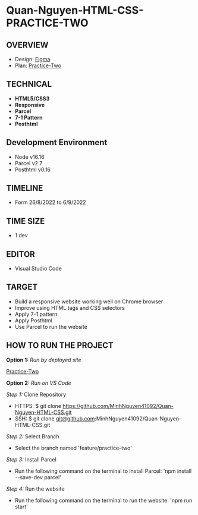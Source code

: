 # Quan-Nguyen-HTML-CSS-PRACTICE-TWO

## OVERVIEW	
- Design: [Figma](https://www.figma.com/file/dM4fuTbvN1JNbJlB0DTeS8/main-(Copy)?node-id=0%3A1)
- Plan: [Practice-Two](https://docs.google.com/document/d/1Pyq5nqn7Qvd3oDS8OXrg5oxBliiYbr0KCB80WQL-S74/edit)

## TECHNICAL	
- **HTML5/CSS3**
- **Responsive**
- **Parcel**
- **7-1 Pattern**
- **Posthtml**

## Development Environment
- Node v16.16
- Parcel v2.7
- Posthtml v0.16

## TIMELINE
- Form 26/8/2022 to 6/9/2022 

## TIME SIZE
- 1 dev

## EDITOR
- Visual Studio Code

## TARGET
- Build a responsive website working well on Chrome browser
- Improve using HTML tags and CSS selectors
- Apply 7-1 pattern
- Apply Posthtml
- Use Parcel to run the website


## HOW TO RUN THE PROJECT
**Option 1:** *Run by deployed site* 

[Practice-Two](https://practice-two-responsive-nquan.netlify.app/)

**Option 2:** *Run on VS Code*

*Step 1:* Clone Repository

- HTTPS: $ git clone https://github.com/MinhNguyen41092/Quan-Nguyen-HTML-CSS.git
- SSH: $ git clone git@github.com:MinhNguyen41092/Quan-Nguyen-HTML-CSS.git

*Step 2:* Select Branch

- Select the branch named 'feature/practice-two'

*Step 3:* Install Parcel

- Run the following command on the terminal to install Parcel: 'npm install --save-dev parcel'

*Step 4:* Run the website

- Run the following command on the terminal to run the website: 'npm run start'